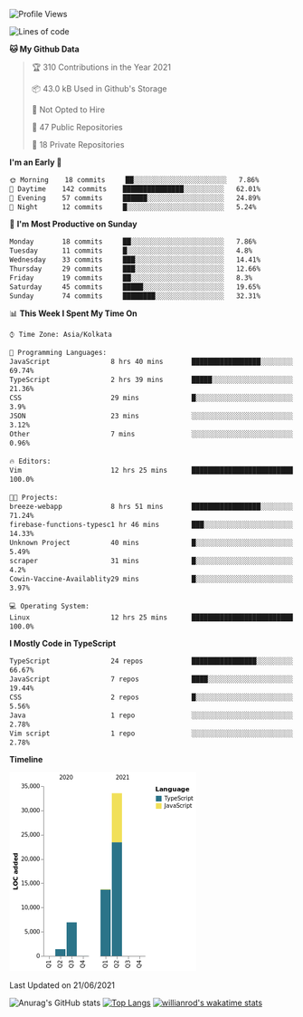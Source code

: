 <!--START_SECTION:waka-->
![Profile Views](http://img.shields.io/badge/Profile%20Views-0-blue)

![Lines of code](https://img.shields.io/badge/From%20Hello%20World%20I%27ve%20Written-55684%20lines%20of%20code-blue)

**🐱 My Github Data** 

> 🏆 310 Contributions in the Year 2021
 > 
> 📦 43.0 kB Used in Github's Storage 
 > 
> 🚫 Not Opted to Hire
 > 
> 📜 47 Public Repositories 
 > 
> 🔑 18 Private Repositories  
 > 
**I'm an Early 🐤** 

```text
🌞 Morning    18 commits     ██░░░░░░░░░░░░░░░░░░░░░░░   7.86% 
🌆 Daytime    142 commits    ███████████████░░░░░░░░░░   62.01% 
🌃 Evening    57 commits     ██████░░░░░░░░░░░░░░░░░░░   24.89% 
🌙 Night      12 commits     █░░░░░░░░░░░░░░░░░░░░░░░░   5.24%

```
📅 **I'm Most Productive on Sunday** 

```text
Monday       18 commits     ██░░░░░░░░░░░░░░░░░░░░░░░   7.86% 
Tuesday      11 commits     █░░░░░░░░░░░░░░░░░░░░░░░░   4.8% 
Wednesday    33 commits     ███░░░░░░░░░░░░░░░░░░░░░░   14.41% 
Thursday     29 commits     ███░░░░░░░░░░░░░░░░░░░░░░   12.66% 
Friday       19 commits     ██░░░░░░░░░░░░░░░░░░░░░░░   8.3% 
Saturday     45 commits     █████░░░░░░░░░░░░░░░░░░░░   19.65% 
Sunday       74 commits     ████████░░░░░░░░░░░░░░░░░   32.31%

```


📊 **This Week I Spent My Time On** 

```text
⌚︎ Time Zone: Asia/Kolkata

💬 Programming Languages: 
JavaScript               8 hrs 40 mins       █████████████████░░░░░░░░   69.74% 
TypeScript               2 hrs 39 mins       █████░░░░░░░░░░░░░░░░░░░░   21.36% 
CSS                      29 mins             █░░░░░░░░░░░░░░░░░░░░░░░░   3.9% 
JSON                     23 mins             ░░░░░░░░░░░░░░░░░░░░░░░░░   3.12% 
Other                    7 mins              ░░░░░░░░░░░░░░░░░░░░░░░░░   0.96%

🔥 Editors: 
Vim                      12 hrs 25 mins      █████████████████████████   100.0%

🐱‍💻 Projects: 
breeze-webapp            8 hrs 51 mins       █████████████████░░░░░░░░   71.24% 
firebase-functions-typesc1 hr 46 mins        ███░░░░░░░░░░░░░░░░░░░░░░   14.33% 
Unknown Project          40 mins             █░░░░░░░░░░░░░░░░░░░░░░░░   5.49% 
scraper                  31 mins             █░░░░░░░░░░░░░░░░░░░░░░░░   4.2% 
Cowin-Vaccine-Availablity29 mins             █░░░░░░░░░░░░░░░░░░░░░░░░   3.97%

💻 Operating System: 
Linux                    12 hrs 25 mins      █████████████████████████   100.0%

```

**I Mostly Code in TypeScript** 

```text
TypeScript               24 repos            ████████████████░░░░░░░░░   66.67% 
JavaScript               7 repos             ████░░░░░░░░░░░░░░░░░░░░░   19.44% 
CSS                      2 repos             █░░░░░░░░░░░░░░░░░░░░░░░░   5.56% 
Java                     1 repo              ░░░░░░░░░░░░░░░░░░░░░░░░░   2.78% 
Vim script               1 repo              ░░░░░░░░░░░░░░░░░░░░░░░░░   2.78%

```


**Timeline**

![Chart not found](https://raw.githubusercontent.com/wise-introvert/wise-introvert/master/charts/bar_graph.png) 


 Last Updated on 21/06/2021
<!--END_SECTION:waka-->
![Anurag's GitHub stats](https://github-readme-stats.vercel.app/api?username=wise-introvert&count_private=true&show_icons=true)
[![Top Langs](https://github-readme-stats.vercel.app/api/top-langs/?username=wise-introvert&langs_count=10)](https://github.com/anuraghazra/github-readme-stats)
[![willianrod's wakatime stats](https://github-readme-stats.vercel.app/api/wakatime?username=wiseintrovert)](https://github.com/anuraghazra/github-readme-stats)

